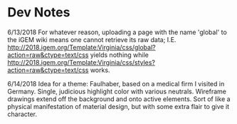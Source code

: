 # Dev Notes

6/13/2018 For whatever reason, uploading a page with the name 'global' to the iGEM wiki means one cannot retrieve its raw data; I.E. http://2018.igem.org/Template:Virginia/css/global?action=raw&ctype=text/css yields nothing while http://2018.igem.org/Template:Virginia/css/styles?action=raw&ctype=text/css works.

6/14/2018 Idea for a theme: Faulhaber, based on a medical firm I visited in Germany. Single, judicious highlight color with various neutrals. Wireframe drawings extend off the background and onto active elements. Sort of like a physical manifestation of material design, but with some extra flair to give it character.